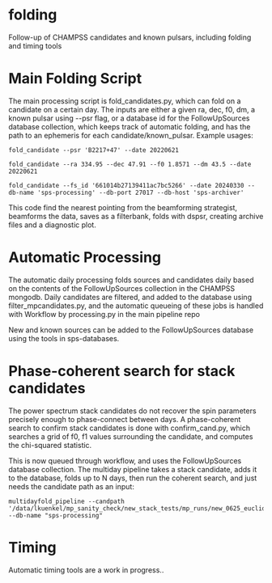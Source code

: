 # folding
Follow-up of CHAMPSS candidates and known pulsars, including folding and timing tools

# Main Folding Script

The main processing script is fold_candidates.py, which can fold on a candidate on a certain day. The inputs are either a given ra, dec, f0, dm, a known pulsar using --psr flag, or a database id for the FollowUpSources database collection, which keeps track of automatic folding, and has the path to an ephemeris for each candidate/known_pulsar.  Example usages:

```
fold_candidate --psr 'B2217+47' --date 20220621
```

```
fold_candidate --ra 334.95 --dec 47.91 --f0 1.8571 --dm 43.5 --date 20220621
```

```
fold_candidate --fs_id '661014b27139411ac7bc5266' --date 20240330 --db-name 'sps-processing' --db-port 27017 --db-host 'sps-archiver'
```

This code find the nearest pointing from the beamforming strategist, beamforms the data, saves as a filterbank, folds with dspsr, creating archive files and a diagnostic plot.

# Automatic Processing

The automatic daily processing folds sources and candidates daily based on the contents of the FollowUpSources collection in the CHAMPSS mongodb.  Daily candidates are filtered, and added to the database using filter_mpcandidates.py, and the automatic queueing of these jobs is handled with Workflow by processing.py in the main pipeline repo

New and known sources can be added to the FollowUpSources database using the tools in sps-databases.

# Phase-coherent search for stack candidates

The power spectrum stack candidates do not recover the spin parameters precisely enough to phase-connect between days.  A phase-coherent search to confirm stack candidates is done with confirm_cand.py, which searches a grid of f0, f1 values surrounding the candidate, and computes the chi-squared statistic.

This is now queued through workflow, and uses the FollowUpSources database collection.  The multiday pipeline takes a stack candidate, adds it to the database, folds up to N days, then run the coherent search, and just needs the candidate path as an input:

```
multidayfold_pipeline --candpath '/data/lkuenkel/mp_sanity_check/new_stack_tests/mp_runs/new_0625_euclidean_no_pos/candidates/Multi_Pointing_Groups_f_2.684_DM_32.788_class_Astro.npz' --db-name "sps-processing"
```

# Timing

Automatic timing tools are a work in progress..
